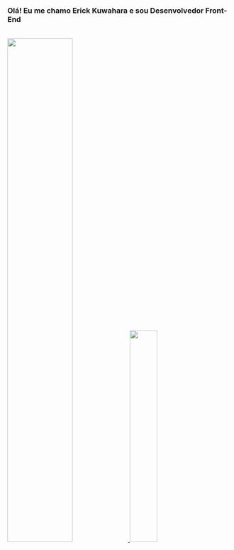 ### Olá! Eu me chamo Erick Kuwahara e sou Desenvolvedor Front-End

<br>

<a href="https://github.com/ErickKS/">
  <img width="54%" src="https://github-readme-stats.vercel.app/api?username=ErickKS&show_icons=true&theme=github_dark&hide=prs,issues" />
</a>
<a href="https://github.com/ErickKS/">
  <img width="35%" src="https://github-readme-stats.vercel.app/api/top-langs/?username=ErickKS&layout=compact&theme=github_dark" />
</a>
<!--
<div style="display = inline_block"><br>
  <img aling="center" width="40" height="40" margin="0 20" alt="hmtl" src="https://cdn.jsdelivr.net/gh/devicons/devicon/icons/html5/html5-original.svg">
  <img aling="center" width="40" height="40" margin="0 20" alt="css" src="https://cdn.jsdelivr.net/gh/devicons/devicon/icons/css3/css3-original.svg">
  <img aling="center" width="40" height="40" margin="0 20" alt="js" src="https://cdn.jsdelivr.net/gh/devicons/devicon/icons/javascript/javascript-original.svg">
  <img aling="center" width="40" height="40" margin="0 20" alt="js" src="https://cdn.jsdelivr.net/gh/devicons/devicon/icons/php/php-plain.svg">
</div>
-->
